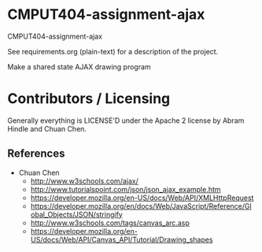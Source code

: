 CMPUT404-assignment-ajax
==============================

CMPUT404-assignment-ajax

See requirements.org (plain-text) for a description of the project.

Make a shared state AJAX drawing program

Contributors / Licensing
========================

Generally everything is LICENSE'D under the Apache 2 license by Abram Hindle and Chuan Chen.

## References
- Chuan Chen
  - http://www.w3schools.com/ajax/
  - http://www.tutorialspoint.com/json/json_ajax_example.htm
  - https://developer.mozilla.org/en-US/docs/Web/API/XMLHttpRequest
  - https://developer.mozilla.org/en/docs/Web/JavaScript/Reference/Global_Objects/JSON/stringify
  - http://www.w3schools.com/tags/canvas_arc.asp
  - https://developer.mozilla.org/en-US/docs/Web/API/Canvas_API/Tutorial/Drawing_shapes
